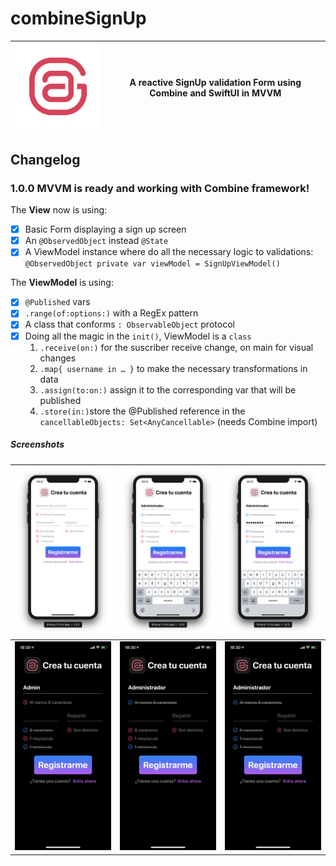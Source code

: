 # combineSignUp
|[![combineSignUp](readme-img/combineSignUp-repository-readme-logo-pink.png)](https://github.com/ssuperw/combineSignUp)|A reactive SignUp validation Form using Combine and SwiftUI in MVVM|
|-|-|
## Changelog 
### 1.0.0 MVVM is ready and working with Combine framework!
The **View** now is using:
- [x] Basic Form displaying a sign up screen
- [x] An `@ObservedObject` instead `@State`
- [x] A ViewModel instance where do all the necessary logic to validations:
`@ObservedObject private var viewModel = SignUpViewModel()`

The **ViewModel** is using:
- [x] `@Published` vars
- [x] `.range(of:options:)` with a RegEx pattern
- [x] A class that conforms `: ObservableObject` protocol
- [x] Doing all the magic in the `init()`, ViewModel is a `class`
  1. `.receive(on:)` for the suscriber receive change, on main for visual changes 
  2. `.map{ username in … }` to make the necessary transformations in data
  3. `.assign(to:on:)` assign it to the corresponding var that will be published
  4. `.store(in:)`store the @Published reference in the `cancellableObjects: Set<AnyCancellable>` (needs Combine import)
##### Screenshots
|[![combineSignUp](readme-img/combineSignUp-screenshot-light-mode-01-h558px.png)](https://github.com/ssuperw/combineSignUp)|[![combineSignUp](readme-img/combineSignUp-screenshot-light-mode-02-h558px.png)](https://github.com/ssuperw/combineSignUp)|[![combineSignUp](readme-img/combineSignUp-screenshot-light-mode-03-h558px.png)](https://github.com/ssuperw/combineSignUp)|
|-|-|-|
|[![combineSignUp](readme-img/combineSignUp-screenshot-dark-mode-01-h558px.PNG)](https://github.com/ssuperw/combineSignUp)|[![combineSignUp](readme-img/combineSignUp-screenshot-dark-mode-02-h558px.PNG)](https://github.com/ssuperw/combineSignUp)|[![combineSignUp](readme-img/combineSignUp-screenshot-dark-mode-03-h558px.PNG)](https://github.com/ssuperw/combineSignUp)|
